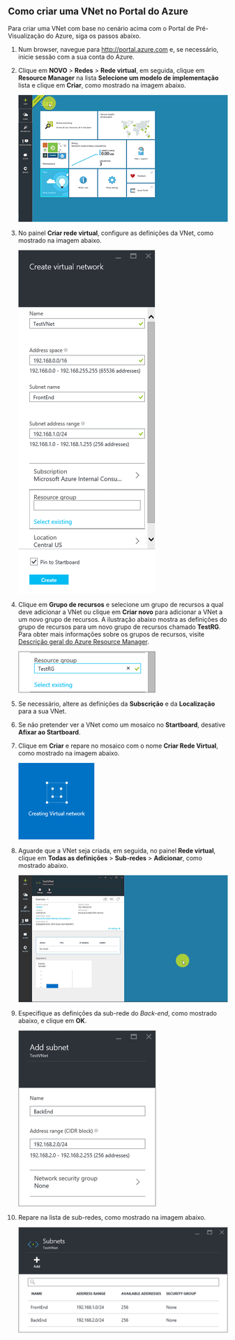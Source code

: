 ## Como criar uma VNet no Portal do Azure
Para criar uma VNet com base no cenário acima com o Portal de Pré-Visualização do Azure, siga os passos abaixo.

1. Num browser, navegue para http://portal.azure.com e, se necessário, inicie sessão com a sua conta do Azure.
2. Clique em **NOVO** > **Redes** > **Rede virtual**, em seguida, clique em **Resource Manager** na lista **Selecione um modelo de implementação** lista e clique em **Criar**, como mostrado na imagem abaixo.
   
    ![Criar a VNet no Portal do Azure](./media/virtual-networks-create-vnet-arm-pportal-include/vnet-create-arm-pportal-figure1.gif)
3. No painel **Criar rede virtual**, configure as definições da VNet, como mostrado na imagem abaixo.
   
    ![Painel Criar rede virtual](./media/virtual-networks-create-vnet-arm-pportal-include/vnet-create-arm-pportal-figure2.png)
4. Clique em **Grupo de recursos** e selecione um grupo de recursos a qual deve adicionar a VNet ou clique em **Criar novo** para adicionar a VNet a um novo grupo de recursos. A ilustração abaixo mostra as definições do grupo de recursos para um novo grupo de recursos chamado **TestRG**. Para obter mais informações sobre os grupos de recursos, visite [Descrição geral do Azure Resource Manager](../articles/resource-group-overview.md#resource-groups).
   
    ![Grupo de recursos](./media/virtual-networks-create-vnet-arm-pportal-include/vnet-create-arm-pportal-figure3.png)
5. Se necessário, altere as definições da **Subscrição** e da **Localização** para a sua VNet. 
6. Se não pretender ver a VNet como um mosaico no **Startboard**, desative **Afixar ao Startboard**. 
7. Clique em **Criar** e repare no mosaico com o nome **Criar Rede Virtual**, como mostrado na imagem abaixo.
   
    ![Mosaico Criar rede virtual](./media/virtual-networks-create-vnet-arm-pportal-include/vnet-create-arm-pportal-figure4.png)
8. Aguarde que a VNet seja criada, em seguida, no painel **Rede virtual**, clique em **Todas as definições** > **Sub-redes** > **Adicionar**, como mostrado abaixo.
   
    ![Adicionar a sub-rede no Portal do Azure](./media/virtual-networks-create-vnet-arm-pportal-include/vnet-create-arm-pportal-figure5.gif)
9. Especifique as definições da sub-rede do *Back-end*, como mostrado abaixo, e clique em **OK**. 
   
    ![Definições da sub-rede](./media/virtual-networks-create-vnet-arm-pportal-include/vnet-create-arm-pportal-figure6.png)
10. Repare na lista de sub-redes, como mostrado na imagem abaixo.
    
    ![Lista de sub-redes na VNet](./media/virtual-networks-create-vnet-arm-pportal-include/vnet-create-arm-pportal-figure7.png)

<!--HONumber=Sep16_HO3-->


